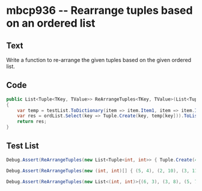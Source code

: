 # mbcp936 -- Rearrange tuples based on an ordered list

## Text

Write a function to re-arrange the given tuples based on the given ordered list.

## Code

```csharp
public List<Tuple<TKey, TValue>> ReArrangeTuples<TKey, TValue>(List<Tuple<TKey, TValue>> testList, List<TKey> ordList)
{
    var temp = testList.ToDictionary(item => item.Item1, item => item.Item2);
    var res = ordList.Select(key => Tuple.Create(key, temp[key])).ToList();
    return res;
}
```

## Test List

```csharp
Debug.Assert(ReArrangeTuples(new List<Tuple<int, int>> { Tuple.Create(4, 3), Tuple.Create(1, 9), Tuple.Create(2, 10), Tuple.Create(3, 2) }, new List<int> { 1, 4, 2, 3 }).SequenceEqual(new List<Tuple<int, int>> { Tuple.Create(1, 9), Tuple.Create(4, 3), Tuple.Create(2, 10), Tuple.Create(3, 2) }));
```

```csharp
Debug.Assert(ReArrangeTuples(new (int, int)[] { (5, 4), (2, 10), (3, 11), (4, 3) }, new int[] { 3, 4, 2, 3 }) == new (int, int)[] { (3, 11), (4, 3), (2, 10), (3, 11) });
```

```csharp
Debug.Assert(ReArrangeTuples(new List<(int, int)>{(6, 3), (3, 8), (5, 7), (2, 4)}, new List<int>{2, 5, 3, 6}) == new List<(int, int)>{(2, 4), (5, 7), (3, 8), (6, 3)});
```
